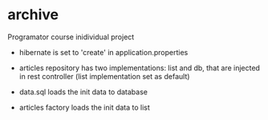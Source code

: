 # archive
Programator course inidividual project

- hibernate is set to 'create' in application.properties

- articles repository has two implementations: list and db, that are injected in rest controller (list implementation set as default)

- data.sql loads the init data to database

- articles factory loads the init data to list

